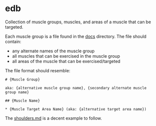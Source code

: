 # edb

Collection of muscle groups, muscles, and areas of a muscle that can be
targeted.

Each muscle group is a file found in the [docs][1] directory. The file should
contain:

* any alternate names of the muscle group
* all muscles that can be exercised in the muscle group
* all areas of the muscle that can be exercised/targeted

The file format should resemble:

```
# {Muscle Group}

aka: {alternative muscle group name}, {secondary alternate muscle group name}

## {Muscle Name}

* {Muscle Target Area Name} (aka: {alternative target area name})
```

The [shoulders.md][2] is a decent example to follow.

[1]: /tree/master/docs
[2]: /tree/master/docs/shoulders.md

